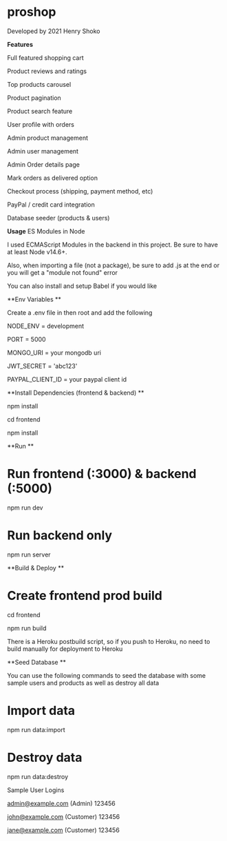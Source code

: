 # proshop

Developed by 2021 Henry Shoko


**Features**

Full featured shopping cart

Product reviews and ratings

Top products carousel

Product pagination

Product search feature

User profile with orders

Admin product management

Admin user management

Admin Order details page

Mark orders as delivered option

Checkout process (shipping, payment method, etc)

PayPal / credit card integration

Database seeder (products & users)

**Usage**
ES 
Modules in Node

I used ECMAScript Modules in the backend in this project. Be sure to have at least Node v14.6+.


Also, when importing a file (not a package), be sure to add .js at the end or you will get a "module not found" error


You can also install and setup Babel if you would like


**Env Variables
**

Create a .env file in then root and add the following

NODE_ENV = development

PORT = 5000

MONGO_URI = your mongodb uri

JWT_SECRET = 'abc123'

PAYPAL_CLIENT_ID = your paypal client id


**Install Dependencies (frontend & backend)
**

npm install

cd frontend

npm install


**Run
**

# Run frontend (:3000) & backend (:5000)

npm run dev

# Run backend only

npm run server

**Build & Deploy
**
# Create frontend prod build

cd frontend

npm run build


There is a Heroku postbuild script, so if you push to Heroku, no need to build manually for deployment to Heroku

**Seed Database
**

You can use the following commands to seed the database with some sample users and products as well as destroy all data

# Import data

npm run data:import

# Destroy data

npm run data:destroy

Sample User Logins


admin@example.com (Admin)
123456


john@example.com (Customer)
123456


jane@example.com (Customer)
123456



